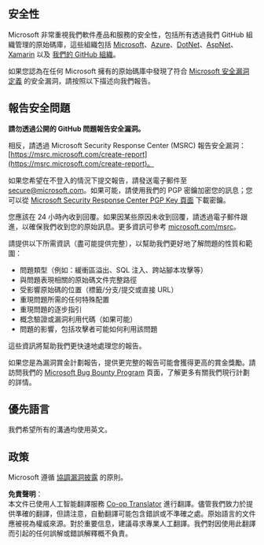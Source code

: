 <!--
CO_OP_TRANSLATOR_METADATA:
{
  "original_hash": "0d575483100c332b2dbaefef915bb3c4",
  "translation_date": "2025-08-25T16:11:02+00:00",
  "source_file": "SECURITY.md",
  "language_code": "hk"
}
-->
## 安全性

Microsoft 非常重視我們軟件產品和服務的安全性，包括所有透過我們 GitHub 組織管理的原始碼庫，這些組織包括 [Microsoft](https://github.com/Microsoft)、[Azure](https://github.com/Azure)、[DotNet](https://github.com/dotnet)、[AspNet](https://github.com/aspnet)、[Xamarin](https://github.com/xamarin) 以及 [我們的 GitHub 組織](https://opensource.microsoft.com/)。

如果您認為在任何 Microsoft 擁有的原始碼庫中發現了符合 [Microsoft 安全漏洞定義](https://docs.microsoft.com/en-us/previous-versions/tn-archive/cc751383(v=technet.10)) 的安全漏洞，請按照以下描述向我們報告。

## 報告安全問題

**請勿透過公開的 GitHub 問題報告安全漏洞。**

相反，請透過 Microsoft Security Response Center (MSRC) 報告安全漏洞：[https://msrc.microsoft.com/create-report](https://msrc.microsoft.com/create-report)。

如果您希望在不登入的情況下提交報告，請發送電子郵件至 [secure@microsoft.com](mailto:secure@microsoft.com)。如果可能，請使用我們的 PGP 密鑰加密您的訊息；您可以從 [Microsoft Security Response Center PGP Key 頁面](https://www.microsoft.com/en-us/msrc/pgp-key-msrc) 下載密鑰。

您應該在 24 小時內收到回覆。如果因某些原因未收到回覆，請透過電子郵件跟進，以確保我們收到您的原始訊息。更多資訊可參考 [microsoft.com/msrc](https://www.microsoft.com/msrc)。

請提供以下所需資訊（盡可能提供完整），以幫助我們更好地了解問題的性質和範圍：

  * 問題類型（例如：緩衝區溢出、SQL 注入、跨站腳本攻擊等）
  * 與問題表現相關的原始碼文件完整路徑
  * 受影響原始碼的位置（標籤/分支/提交或直接 URL）
  * 重現問題所需的任何特殊配置
  * 重現問題的逐步指引
  * 概念驗證或漏洞利用代碼（如果可能）
  * 問題的影響，包括攻擊者可能如何利用該問題

這些資訊將幫助我們更快速地處理您的報告。

如果您是為漏洞賞金計劃報告，提供更完整的報告可能會獲得更高的賞金獎勵。請訪問我們的 [Microsoft Bug Bounty Program](https://microsoft.com/msrc/bounty) 頁面，了解更多有關我們現行計劃的詳情。

## 優先語言

我們希望所有的溝通均使用英文。

## 政策

Microsoft 遵循 [協調漏洞披露](https://www.microsoft.com/en-us/msrc/cvd) 的原則。

**免責聲明**：  
本文件已使用人工智能翻譯服務 [Co-op Translator](https://github.com/Azure/co-op-translator) 進行翻譯。儘管我們致力於提供準確的翻譯，但請注意，自動翻譯可能包含錯誤或不準確之處。原始語言的文件應被視為權威來源。對於重要信息，建議尋求專業人工翻譯。我們對因使用此翻譯而引起的任何誤解或錯誤解釋概不負責。